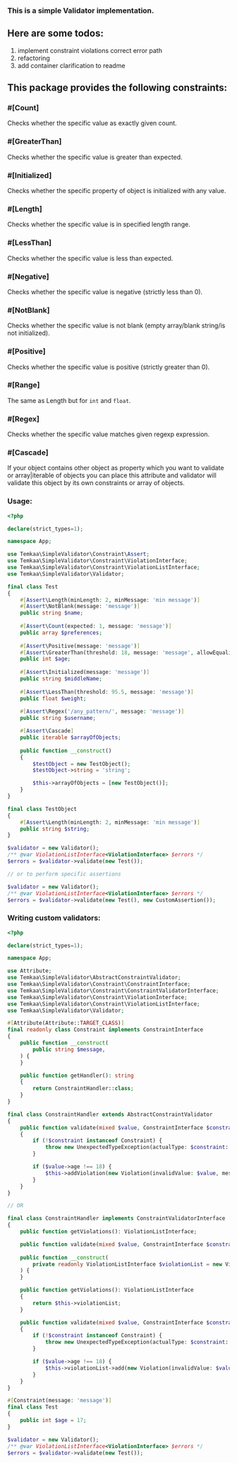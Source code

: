 ### This is a simple Validator implementation.

## Here are some todos:
1. implement constraint violations correct error path
2. refactoring
3. add container clarification to readme

## This package provides the following constraints:
### \#[Count]
Checks whether the specific value as exactly given count.

### \#[GreaterThan]
Checks whether the specific value is greater than expected.

### \#[Initialized]
Checks whether the specific property of object is initialized with any value.

### \#[Length]
Checks whether the specific value is in specified length range.

### \#[LessThan]
Checks whether the specific value is less than expected.

### \#[Negative]
Checks whether the specific value is negative (strictly less than 0).

### \#[NotBlank]
Checks whether the specific value is not blank (empty array/blank string/is not initialized).

### \#[Positive]
Checks whether the specific value is positive (strictly greater than 0).

### \#[Range]
The same as Length but for `int` and `float`.

### \#[Regex]
Checks whether the specific value matches given regexp expression.

### \#[Cascade]
If your object contains other object as property which you want to validate or array|iterable of objects you can place
this attribute and validator will validate this object by its own constraints or array of objects.

### Usage:
```php
<?php

declare(strict_types=1);

namespace App;

use Temkaa\SimpleValidator\Constraint\Assert;
use Temkaa\SimpleValidator\Constraint\ViolationInterface;
use Temkaa\SimpleValidator\Constraint\ViolationListInterface;
use Temkaa\SimpleValidator\Validator;

final class Test
{
    #[Assert\Length(minLength: 2, minMessage: 'min message')]
    #[Assert\NotBlank(message: 'message')]
    public string $name;
    
    #[Assert\Count(expected: 1, message: 'message')]
    public array $preferences;
    
    #[Assert\Positive(message: 'message')]
    #[Assert\GreaterThan(threshold: 18, message: 'message', allowEquality: true)]
    public int $age;
    
    #[Assert\Initialized(message: 'message')]
    public string $middleName;
    
    #[Assert\LessThan(threshold: 95.5, message: 'message')]
    public float $weight;
    
    #[Assert\Regex('/any_pattern/', message: 'message')]
    public string $username;

    #[Assert\Cascade]
    public iterable $arrayOfObjects;
    
    public function __construct()
    {
        $testObject = new TestObject();
        $testObject->string = 'string';

        $this->arrayOfObjects = [new TestObject()];
    }
}

final class TestObject
{
    #[Assert\Length(minLength: 2, minMessage: 'min message')]
    public string $string;
}

$validator = new Validator();
/** @var ViolationListInterface<ViolationInterface> $errors */
$errors = $validator->validate(new Test());

// or to perform specific assertions

$validator = new Validator();
/** @var ViolationListInterface<ViolationInterface> $errors */
$errors = $validator->validate(new Test(), new CustomAssertion());
```

### Writing custom validators:
```php
<?php

declare(strict_types=1);

namespace App;

use Attribute;
use Temkaa\SimpleValidator\AbstractConstraintValidator;
use Temkaa\SimpleValidator\Constraint\ConstraintInterface;
use Temkaa\SimpleValidator\Constraint\ConstraintValidatorInterface;
use Temkaa\SimpleValidator\Constraint\ViolationInterface;
use Temkaa\SimpleValidator\Constraint\ViolationListInterface;
use Temkaa\SimpleValidator\Validator;

#[Attribute(Attribute::TARGET_CLASS)]
final readonly class Constraint implements ConstraintInterface
{
    public function __construct(
        public string $message,
    ) {
    }

    public function getHandler(): string
    {
        return ConstraintHandler::class;
    }
}

final class ConstraintHandler extends AbstractConstraintValidator
{
    public function validate(mixed $value, ConstraintInterface $constraint): void
    {
        if (!$constraint instanceof Constraint) {
            throw new UnexpectedTypeException(actualType: $constraint::class, expectedType: Constraint::class);
        }

        if ($value->age !== 18) {
            $this->addViolation(new Violation(invalidValue: $value, message: $constraint->message, path: null));
        }
    }
}

// OR

final class ConstraintHandler implements ConstraintValidatorInterface
{
    public function getViolations(): ViolationListInterface;

    public function validate(mixed $value, ConstraintInterface $constraint): void;
    
    public function __construct(
        private readonly ViolationListInterface $violationList = new ViolationList(),
    ) {
    }

    public function getViolations(): ViolationListInterface
    {
        return $this->violationList;
    }

    public function validate(mixed $value, ConstraintInterface $constraint): void
    {
        if (!$constraint instanceof Constraint) {
            throw new UnexpectedTypeException(actualType: $constraint::class, expectedType: Constraint::class);
        }

        if ($value->age !== 18) {
            $this->violationList->add(new Violation(invalidValue: $value, message: $constraint->message, path: null));
        }
    }
}

#[Constraint(message: 'message')]
final class Test
{
    public int $age = 17;
}

$validator = new Validator();
/** @var ViolationListInterface<ViolationInterface> $errors */
$errors = $validator->validate(new Test());
```

